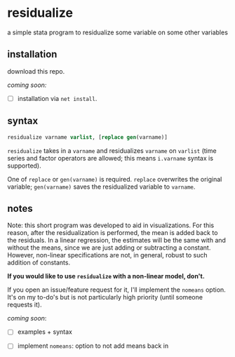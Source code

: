 # residualize
a simple stata program to residualize some variable on some other variables

## installation 

download this repo. 

*coming soon:* 
- [ ] installation via `net install`.  

## syntax 

```stata
residualize varname varlist, [replace gen(varname)]
```

`residualize` takes in a `varname` and residualizes `varname` on `varlist` (time series and factor operators are allowed;
this means `i.varname` syntax is supported). 

One of `replace` or `gen(varname)` is required.
`replace` overwrites the original variable; `gen(varname)` saves the residualized variable to `varname`.

## notes

Note: this short program was developed to aid in visualizations.
For this reason, after the residualization is performed, the mean is added back to the residuals. 
In a linear regression, the estimates will be the same with and without the means, since we are just adding or subtracting 
a constant.
However, non-linear specifications are not, in general, robust to such addition of constants. 

**If you would like to use `residualize` with a non-linear model, don't.** 

If you open an issue/feature request for it, I'll implement the `nomeans` option. 
It's on my to-do's but is not particularly high priority (until someone requests it). 
 
*coming soon*: 
- [ ] examples + syntax  
- [ ] implement `nomeans`: option to not add means back in  




